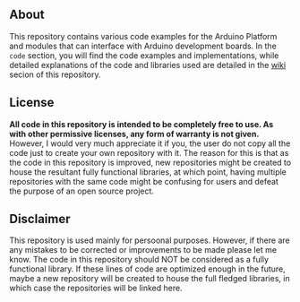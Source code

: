 ## About
This repository contains various code examples for the Arduino Platform and modules that can interface with Arduino development boards. In the `code` section, you will find the code examples and implementations, while detailed explanations of the code and libraries used are detailed in the [wiki](https://github.com/Tine-G/plebian1/wiki) secion of this repository.

## License
**All code in this repository is intended to be completely free to use. As with other permissive licenses, any form of warranty is not given.** However, I would very much appreciate it if you, the user do not copy all the code just to create your own repository with it. The reason for this is that as the code in this repository is improved, new repositories might be created to house the resultant fully functional libraries, at which point, having multiple repositories with the same code might be confusing for users and defeat the purpose of an open source project.

## Disclaimer
This repository is used mainly for persoonal purposes. However, if there are any mistakes to be corrected or improvements to be made please let me know. The code in this repository should NOT be considered as a fully functional library. If these lines of code are optimized enough in the future, maybe a new repository will be created to house the full fledged libraries, in which case the repositories will be linked here.
